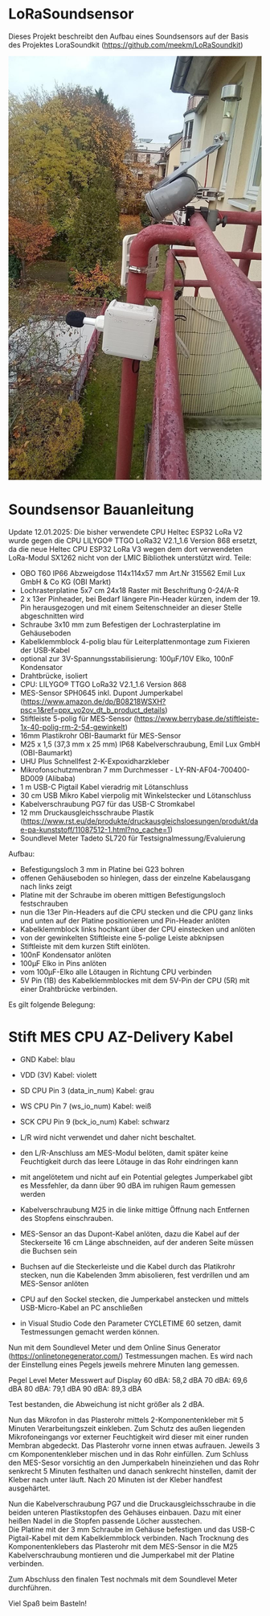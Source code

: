 # LoRaSoundsensor

Dieses Projekt beschreibt den Aufbau eines Soundsensors auf der Basis des Projektes LoraSoundkit (https://github.com/meekm/LoRaSoundkit)

![alt text](https://github.com/CargoBikoMeter/LoRaSoundsensor/blob/main/AKIOT-Soundsensor--Balkon-02.jpeg)

Soundsensor Bauanleitung
========================
Update 12.01.2025: Die bisher verwendete CPU Heltec ESP32 LoRa V2 wurde gegen die CPU LILYGO® TTGO LoRa32 V2.1_1.6 Version 868 ersetzt, da die neue Heltec CPU ESP32 LoRa V3 wegen dem dort verwendeten LoRa-Modul SX1262 nicht von der LMIC Bibliothek unterstützt wird.
Teile:
- OBO T60 IP66 Abzweigdose 114x114x57 mm Art.Nr 315562 Emil Lux GmbH & Co KG (OBI Markt)
- Lochrasterplatine 5x7 cm 24x18 Raster mit Beschriftung 0-24/A-R
- 2 x 13er Pinheader, bei Bedarf längere Pin-Header kürzen, indem der 19. Pin herausgezogen und mit einem Seitenschneider an dieser Stelle abgeschnitten wird
- Schraube 3x10 mm zum Befestigen der Lochrasterplatine im Gehäuseboden
- Kabelklemmblock 4-polig blau für Leiterplattenmontage zum Fixieren der USB-Kabel
- optional zur 3V-Spannungsstabilisierung: 100µF/10V Elko, 100nF Kondensator
- Drahtbrücke, isoliert
- CPU: LILYGO® TTGO LoRa32 V2.1_1.6 Version 868
- MES-Sensor SPH0645 inkl. Dupont Jumperkabel (https://www.amazon.de/dp/B08218WSXH?psc=1&ref=ppx_yo2ov_dt_b_product_details)
- Stiftleiste 5-polig für MES-Sensor (https://www.berrybase.de/stiftleiste-1x-40-polig-rm-2-54-gewinkelt)
- 16mm Plastikrohr OBI-Baumarkt für MES-Sensor
- M25 x 1,5 (37,3 mm x 25 mm) IP68 Kabelverschraubung, Emil Lux GmbH (OBI-Baumarkt)
- UHU Plus Schnellfest 2-K-Expoxidharzkleber
- Mikrofonschutzmenbran 7 mm Durchmesser - LY-RN-AF04-700400-BD009 (Alibaba)
- 1 m USB-C Pigtail Kabel vieradrig mit Lötanschluss
- 30 cm USB Mikro Kabel vierpolig mit Winkelstecker und Lötanschluss
- Kabelverschraubung PG7 für das USB-C Stromkabel
- 12 mm Druckausgleichsschraube Plastik (https://www.rst.eu/de/produkte/druckausgleichsloesungen/produkt/dae-pa-kunststoff/11087512-1.html?no_cache=1)
- Soundlevel Meter Tadeto SL720 für Testsignalmessung/Evaluierung

Aufbau:
- Befestigungsloch 3 mm in Platine bei G23 bohren
- offenen Gehäuseboden so hinlegen, dass der einzelne Kabelausgang nach links zeigt
- Platine mit der Schraube im oberen mittigen Befestigungsloch festschrauben
- nun die 13er Pin-Headers auf die CPU stecken und die CPU ganz links und unten auf der Platine positionieren und Pin-Header anlöten
- Kabelklemmblock links hochkant über der CPU einstecken und anlöten
- von der gewinkelten Stiftleiste eine 5-polige Leiste abknipsen
- Stiftleiste mit dem kurzen Stift einlöten.
- 100nF Kondensator anlöten
- 100µF Elko in Pins anlöten
- vom 100µF-Elko alle Lötaugen in Richtung CPU verbinden 
- 5V Pin (1B) des Kabelklemmblockes mit dem 5V-Pin der CPU (5R) mit einer Drahtbrücke verbinden.


Es gilt folgende Belegung:

Stift  MES  CPU                        AZ-Delivery Kabel
=========================================================
 - GND                             Kabel: blau
 - VDD  (3V)                       Kabel: violett
 - SD   CPU Pin 3 (data_in_num)    Kabel: grau 
 - WS   CPU Pin 7 (ws_io_num)      Kabel: weiß
 - SCK  CPU Pin 9 (bck_io_num)     Kabel: schwarz
 - L/R  wird nicht verwendet und daher nicht beschaltet.
 
- den L/R-Anschluss am MES-Modul belöten, damit später keine Feuchtigkeit durch das leere Lötauge in das Rohr eindringen kann
- mit angelötetem und nicht auf ein Potential gelegtes Jumperkabel gibt es Messfehler, da dann über 90 dBA im ruhigen Raum gemessen werden
- Kabelverschraubung M25 in die linke mittige Öffnung nach Entfernen des Stopfens einschrauben.
- MES-Sensor an das Dupont-Kabel anlöten, dazu die Kabel auf der Steckerseite 16 cm Länge abschneiden, auf der anderen Seite müssen die Buchsen sein
- Buchsen auf die Steckerleiste und die Kabel durch das Platikrohr stecken, nun die Kabelenden 3mm abisolieren, fest verdrillen und am MES-Sensor anlöten 
- CPU auf den Sockel stecken, die Jumperkabel anstecken und mittels USB-Micro-Kabel an PC anschließen
- in Visual Studio Code den Parameter CYCLETIME 60 setzen, damit Testmessungen gemacht werden können.

Nun mit dem Soundlevel Meter und dem Online Sinus Generator (https://onlinetonegenerator.com/) Testmessungen machen.
Es wird nach der Einstellung eines Pegels jeweils mehrere Minuten lang gemessen.

Pegel Level Meter       Messwert auf Display
60 dBA:                   58,2 dBA
70 dBA:                   69,6 dBA
80 dBA:                   79,1 dBA
90 dBA:                   89,3 dBA

Test bestanden, die Abweichung ist nicht größer als 2 dBA.

Nun das Mikrofon in das Plasterohr mittels 2-Komponentenkleber mit 5 Minuten Verarbeitungszeit einkleben. Zum Schutz des außen liegenden Mikrofoneingangs vor externer Feuchtigkeit wird dieser mit einer runden Membran abgedeckt. Das Plasterohr vorne innen etwas aufrauen. Jeweils 3 cm Komponentenkleber mischen und in das Rohr einfüllen. Zum Schluss den MES-Sesor vorsichtig an den Jumperkabeln hineinziehen und das Rohr senkrecht 5 Minuten festhalten und danach senkrecht hinstellen, damit der Kleber nach unter läuft. Nach 20 Minuten ist der Kleber handfest ausgehärtet. 
  
Nun die Kabelverschraubung PG7 und die Druckausgleichsschraube in die beiden unteren Plastikstopfen des Gehäuses einbauen. Dazu mit einer heißen Nadel in die Stopfen passende Löcher ausstechen.  
Die Platine mit der 3 mm Schraube im Gehäuse befestigen und das USB-C Pigtail-Kabel mit dem Kabelklemmblock verbinden. Nach Trocknung des Komponentenklebers das Plasterohr mit dem MES-Sensor in die M25 Kabelverschraubung montieren und die Jumperkabel mit der Platine verbinden.

Zum Abschluss den finalen Test nochmals mit dem Soundlevel Meter durchführen.

Viel Spaß beim Basteln!

